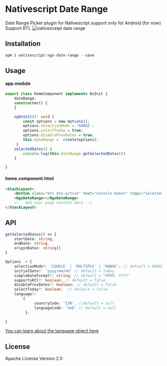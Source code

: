 # Nativescript Date Range

Date Range Picker plugin for Nativescript support only for Android (for now)
Support RTL
![nativesceipt date range](https://raw.githubusercontent.com/dudipsh/nativescript-ngx-date-range/master/screenshots/calendar.png)

## Installation

```javascript
npm i nativescript-ngx-date-range --save
```

## Usage 

#### app.module
```typescript
export class HomeComponent implements OnInit {
    dateRange;
    constructor() {
    }

    ngOnInit(): void {
        const options = new Options();
        options.selectionMode = 'RANGE';
        options.selectToday = true;
        options.disablePrevDates = true;
        this.dateRange =  create(options);
     }
    selectedDates() {
        console.log(this.dateRange.getSelectedDates())
    }

}
```

#### home.component.html
```html
<StackLayout>
    <Button class="btn btn-active" text="Console Dates" (tap)="selectedDates()"></Button>
    <NgxDateRange></NgxDateRange>
    <!-- Add your page content here -->
</StackLayout>
```

## API
```typescript
getSelectedDates() => {
    startDate: string,
    endDate: string,
    originDates: string[]
}

Options  = {
    selectionMode?: 'SINGLE' | 'MULTIPLE' | 'RANGE'; // default = RANGE
    initialDate?: 'yyyy/mm/dd' // default = today
    simpleDateFormat?: string; // default = "MMMM, YYYY"
    supportsRtl?: boolean; // default = false
    disablePrevDates?: boolean; // default = false
    selectToday?: boolean;  // default = false
    language?: 
        {
             countryCode: 'ISR', //default = null
             languageCode: 'heb' // default = null
         };

}
```
[You can learn about the language object here](https://www.localeplanet.com/java/he-IL/index.html)





## License


Apache License Version 2.0
